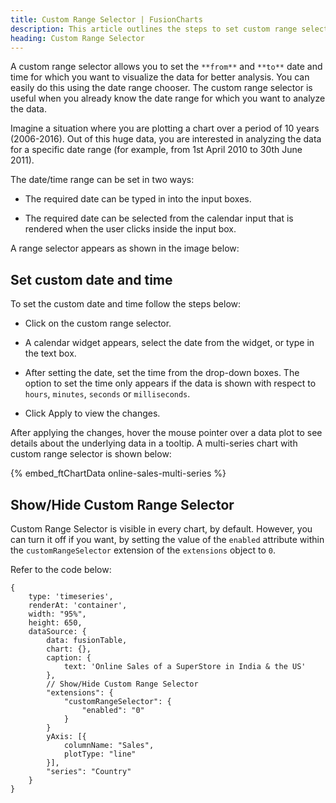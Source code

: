 ```yaml
---
title: Custom Range Selector | FusionCharts
description: This article outlines the steps to set custom range selector.
heading: Custom Range Selector
---
```


A custom range selector allows you to set the `**from**` and `**to**` date and time for which you want to visualize the data for better analysis. You can easily do this using the date range chooser. The custom range selector is useful when you already know the date range for which you want to analyze the data. 

Imagine a situation where you are plotting a chart over a period of 10 years (2006-2016). Out of this huge data, you are interested in analyzing the data for a specific date range (for example, from 1st April 2010 to 30th June 2011). 

The date/time range can be set in two ways:

* The required date can be typed in into the input boxes.

* The required date can be selected from the calendar input that is rendered when the user clicks inside the input box.

A range selector appears as shown in the image below:

<Annotated Image>

## Set custom date and time

To set the custom date and time follow the steps below:

* Click on the custom range selector.

* A calendar widget appears, select the date from the widget, or type in the text box.

* After setting the date, set the time from the drop-down boxes. The option to set the time only appears if the data is shown with respect to `hours`, `minutes`, `seconds` or `milliseconds`.

* Click Apply to view the changes. 

After applying the changes, hover the mouse pointer over a data plot to see details about the underlying data in a tooltip. A multi-series chart with custom range selector is shown below:

{% embed_ftChartData online-sales-multi-series %}

## Show/Hide Custom Range Selector

Custom Range Selector is visible in every chart, by default. However, you can turn it off if you want, by setting the value of the `enabled` attribute within the `customRangeSelector` extension of the `extensions` object to `0`.

Refer to the code below:

```
{
    type: 'timeseries',
    renderAt: 'container',
    width: "95%",
    height: 650,
    dataSource: {
        data: fusionTable,
        chart: {},
        caption: {
            text: 'Online Sales of a SuperStore in India & the US'
        },
        // Show/Hide Custom Range Selector
        "extensions": {
			"customRangeSelector": {
				"enabled": "0"
			}
		}
        yAxis: [{
            columnName: "Sales",
            plotType: "line"
        }],
        "series": "Country"
    }
}
```